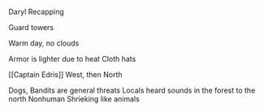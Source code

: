 Daryl Recapping

Guard towers

Warm day, no clouds

Armor is lighter due to heat
Cloth hats

[[Captain Edris]]
West, then North

Dogs, Bandits are general threats
Locals heard sounds in the forest to the north
Nonhuman Shrieking like animals

